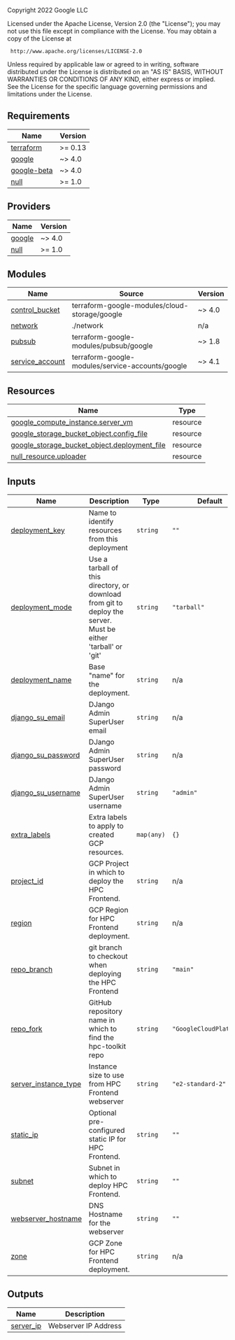<!-- BEGINNING OF PRE-COMMIT-TERRAFORM DOCS HOOK -->
Copyright 2022 Google LLC

Licensed under the Apache License, Version 2.0 (the "License");
you may not use this file except in compliance with the License.
You may obtain a copy of the License at

     http://www.apache.org/licenses/LICENSE-2.0

Unless required by applicable law or agreed to in writing, software
distributed under the License is distributed on an "AS IS" BASIS,
WITHOUT WARRANTIES OR CONDITIONS OF ANY KIND, either express or implied.
See the License for the specific language governing permissions and
limitations under the License.

## Requirements

| Name | Version |
|------|---------|
| <a name="requirement_terraform"></a> [terraform](#requirement\_terraform) | >= 0.13 |
| <a name="requirement_google"></a> [google](#requirement\_google) | ~> 4.0 |
| <a name="requirement_google-beta"></a> [google-beta](#requirement\_google-beta) | ~> 4.0 |
| <a name="requirement_null"></a> [null](#requirement\_null) | >= 1.0 |

## Providers

| Name | Version |
|------|---------|
| <a name="provider_google"></a> [google](#provider\_google) | ~> 4.0 |
| <a name="provider_null"></a> [null](#provider\_null) | >= 1.0 |

## Modules

| Name | Source | Version |
|------|--------|---------|
| <a name="module_control_bucket"></a> [control\_bucket](#module\_control\_bucket) | terraform-google-modules/cloud-storage/google | ~> 4.0 |
| <a name="module_network"></a> [network](#module\_network) | ./network | n/a |
| <a name="module_pubsub"></a> [pubsub](#module\_pubsub) | terraform-google-modules/pubsub/google | ~> 1.8 |
| <a name="module_service_account"></a> [service\_account](#module\_service\_account) | terraform-google-modules/service-accounts/google | ~> 4.1 |

## Resources

| Name | Type |
|------|------|
| [google_compute_instance.server_vm](https://registry.terraform.io/providers/hashicorp/google/latest/docs/resources/compute_instance) | resource |
| [google_storage_bucket_object.config_file](https://registry.terraform.io/providers/hashicorp/google/latest/docs/resources/storage_bucket_object) | resource |
| [google_storage_bucket_object.deployment_file](https://registry.terraform.io/providers/hashicorp/google/latest/docs/resources/storage_bucket_object) | resource |
| [null_resource.uploader](https://registry.terraform.io/providers/hashicorp/null/latest/docs/resources/resource) | resource |

## Inputs

| Name | Description | Type | Default | Required |
|------|-------------|------|---------|:--------:|
| <a name="input_deployment_key"></a> [deployment\_key](#input\_deployment\_key) | Name to identify resources from this deployment | `string` | `""` | no |
| <a name="input_deployment_mode"></a> [deployment\_mode](#input\_deployment\_mode) | Use a tarball of this directory, or download from git to deploy the server. Must be either 'tarball' or 'git' | `string` | `"tarball"` | no |
| <a name="input_deployment_name"></a> [deployment\_name](#input\_deployment\_name) | Base "name" for the deployment. | `string` | n/a | yes |
| <a name="input_django_su_email"></a> [django\_su\_email](#input\_django\_su\_email) | DJango Admin SuperUser email | `string` | n/a | yes |
| <a name="input_django_su_password"></a> [django\_su\_password](#input\_django\_su\_password) | DJango Admin SuperUser password | `string` | n/a | yes |
| <a name="input_django_su_username"></a> [django\_su\_username](#input\_django\_su\_username) | DJango Admin SuperUser username | `string` | `"admin"` | no |
| <a name="input_extra_labels"></a> [extra\_labels](#input\_extra\_labels) | Extra labels to apply to created GCP resources. | `map(any)` | `{}` | no |
| <a name="input_project_id"></a> [project\_id](#input\_project\_id) | GCP Project in which to deploy the HPC Frontend. | `string` | n/a | yes |
| <a name="input_region"></a> [region](#input\_region) | GCP Region for HPC Frontend deployment. | `string` | n/a | yes |
| <a name="input_repo_branch"></a> [repo\_branch](#input\_repo\_branch) | git branch to checkout when deploying the HPC Frontend | `string` | `"main"` | no |
| <a name="input_repo_fork"></a> [repo\_fork](#input\_repo\_fork) | GitHub repository name in which to find the hpc-toolkit repo | `string` | `"GoogleCloudPlatform"` | no |
| <a name="input_server_instance_type"></a> [server\_instance\_type](#input\_server\_instance\_type) | Instance size to use from HPC Frontend webserver | `string` | `"e2-standard-2"` | no |
| <a name="input_static_ip"></a> [static\_ip](#input\_static\_ip) | Optional pre-configured static IP for HPC Frontend. | `string` | `""` | no |
| <a name="input_subnet"></a> [subnet](#input\_subnet) | Subnet in which to deploy HPC Frontend. | `string` | `""` | no |
| <a name="input_webserver_hostname"></a> [webserver\_hostname](#input\_webserver\_hostname) | DNS Hostname for the webserver | `string` | `""` | no |
| <a name="input_zone"></a> [zone](#input\_zone) | GCP Zone for HPC Frontend deployment. | `string` | n/a | yes |

## Outputs

| Name | Description |
|------|-------------|
| <a name="output_server_ip"></a> [server\_ip](#output\_server\_ip) | Webserver IP Address |
<!-- END OF PRE-COMMIT-TERRAFORM DOCS HOOK -->
